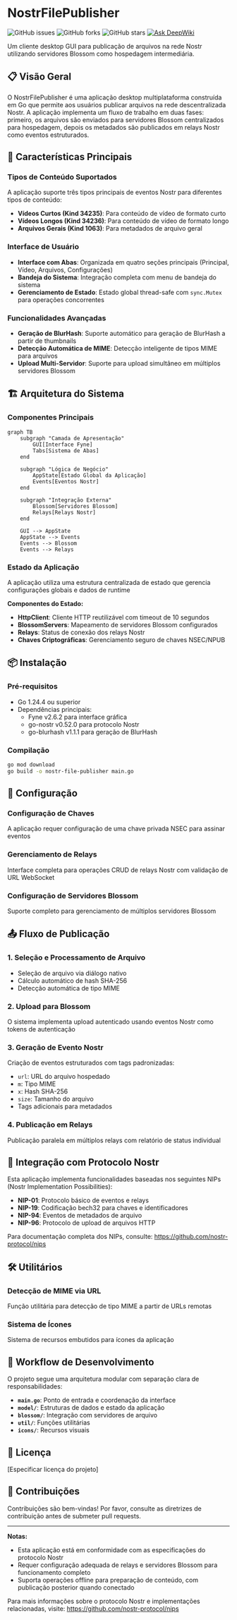 # NostrFilePublisher
![GitHub issues](https://img.shields.io/github/issues/gabrielmoura/NostrFilePublisher?style=for-the-badge)
![GitHub forks](https://img.shields.io/github/forks/gabrielmoura/NostrFilePublisher?style=for-the-badge)
![GitHub stars](https://img.shields.io/github/stars/gabrielmoura/NostrFilePublisher?style=for-the-badge)
[![Ask DeepWiki](https://deepwiki.com/badge.svg)](https://deepwiki.com/gabrielmoura/NostrFilePublisher)

Um cliente desktop GUI para publicação de arquivos na rede Nostr utilizando servidores Blossom como hospedagem
intermediária.

## 📋 Visão Geral

O NostrFilePublisher é uma aplicação desktop multiplataforma construída em Go que permite aos usuários publicar arquivos
na rede descentralizada Nostr. A aplicação implementa um fluxo de trabalho em duas fases: primeiro, os arquivos são
enviados para servidores Blossom centralizados para hospedagem, depois os metadados são publicados em relays Nostr como
eventos estruturados.

## 🚀 Características Principais

### Tipos de Conteúdo Suportados

A aplicação suporte três tipos principais de eventos Nostr para diferentes tipos de conteúdo:

- **Vídeos Curtos (Kind 34235)**: Para conteúdo de vídeo de formato curto
- **Vídeos Longos (Kind 34236)**: Para conteúdo de vídeo de formato longo
- **Arquivos Gerais (Kind 1063)**: Para metadados de arquivo geral

### Interface de Usuário

- **Interface com Abas**: Organizada em quatro seções principais (Principal, Vídeo, Arquivos, Configurações)
- **Bandeja do Sistema**: Integração completa com menu de bandeja do sistema
- **Gerenciamento de Estado**: Estado global thread-safe com `sync.Mutex` para operações concorrentes

### Funcionalidades Avançadas

- **Geração de BlurHash**: Suporte automático para geração de BlurHash a partir de thumbnails
- **Detecção Automática de MIME**: Detecção inteligente de tipos MIME para arquivos
- **Upload Multi-Servidor**: Suporte para upload simultâneo em múltiplos servidores Blossom

## 🏗️ Arquitetura do Sistema

### Componentes Principais

```mermaid
graph TB
    subgraph "Camada de Apresentação"
        GUI[Interface Fyne]
        Tabs[Sistema de Abas]
    end

    subgraph "Lógica de Negócio"
        AppState[Estado Global da Aplicação]
        Events[Eventos Nostr]
    end

    subgraph "Integração Externa"
        Blossom[Servidores Blossom]
        Relays[Relays Nostr]
    end

    GUI --> AppState
    AppState --> Events
    Events --> Blossom
    Events --> Relays
```

### Estado da Aplicação

A aplicação utiliza uma estrutura centralizada de estado que gerencia configurações globais e dados de runtime

**Componentes do Estado:**

- **HttpClient**: Cliente HTTP reutilizável com timeout de 10 segundos
- **BlossomServers**: Mapeamento de servidores Blossom configurados
- **Relays**: Status de conexão dos relays Nostr
- **Chaves Criptográficas**: Gerenciamento seguro de chaves NSEC/NPUB

## 📦 Instalação

### Pré-requisitos

- Go 1.24.4 ou superior
- Dependências principais:
    - Fyne v2.6.2 para interface gráfica
    - go-nostr v0.52.0 para protocolo Nostr
    - go-blurhash v1.1.1 para geração de BlurHash

### Compilação

```bash
go mod download
go build -o nostr-file-publisher main.go
```

## 🔧 Configuração

### Configuração de Chaves

A aplicação requer configuração de uma chave privada NSEC para assinar eventos

### Gerenciamento de Relays

Interface completa para operações CRUD de relays Nostr com validação de URL WebSocket

### Configuração de Servidores Blossom

Suporte completo para gerenciamento de múltiplos servidores Blossom

## 📤 Fluxo de Publicação

### 1. Seleção e Processamento de Arquivo

- Seleção de arquivo via diálogo nativo
- Cálculo automático de hash SHA-256
- Detecção automática de tipo MIME

### 2. Upload para Blossom

O sistema implementa upload autenticado usando eventos Nostr como tokens de autenticação

### 3. Geração de Evento Nostr

Criação de eventos estruturados com tags padronizadas:

- `url`: URL do arquivo hospedado
- `m`: Tipo MIME
- `x`: Hash SHA-256
- `size`: Tamanho do arquivo
- Tags adicionais para metadados

### 4. Publicação em Relays

Publicação paralela em múltiplos relays com relatório de status individual

## 🔗 Integração com Protocolo Nostr

Esta aplicação implementa funcionalidades baseadas nos seguintes NIPs (Nostr Implementation Possibilities):

- **NIP-01**: Protocolo básico de eventos e relays
- **NIP-19**: Codificação bech32 para chaves e identificadores
- **NIP-94**: Eventos de metadados de arquivo
- **NIP-96**: Protocolo de upload de arquivos HTTP

Para documentação completa dos NIPs, consulte: https://github.com/nostr-protocol/nips

## 🛠️ Utilitários

### Detecção de MIME via URL

Função utilitária para detecção de tipo MIME a partir de URLs remotas

### Sistema de Ícones

Sistema de recursos embutidos para ícones da aplicação

## 🔄 Workflow de Desenvolvimento

O projeto segue uma arquitetura modular com separação clara de responsabilidades:

- **`main.go`**: Ponto de entrada e coordenação da interface
- **`model/`**: Estruturas de dados e estado da aplicação
- **`blossom/`**: Integração com servidores de arquivo
- **`util/`**: Funções utilitárias
- **`icons/`**: Recursos visuais

## 📄 Licença

[Especificar licença do projeto]

## 🤝 Contribuições

Contribuições são bem-vindas! Por favor, consulte as diretrizes de contribuição antes de submeter pull requests.

---

**Notas:**

- Esta aplicação está em conformidade com as especificações do protocolo Nostr
- Requer configuração adequada de relays e servidores Blossom para funcionamento completo
- Suporta operações offline para preparação de conteúdo, com publicação posterior quando conectado

Para mais informações sobre o protocolo Nostr e implementações relacionadas,
visite: https://github.com/nostr-protocol/nips
